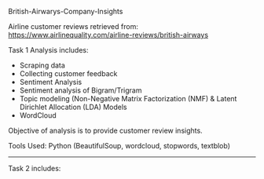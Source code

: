 British-Airwarys-Company-Insights

Airline customer reviews retrieved from: https://www.airlinequality.com/airline-reviews/british-airways

Task 1 Analysis includes:

- Scraping data 
- Collecting customer feedback
- Sentiment Analysis
- Sentiment analysis of Bigram/Trigram
- Topic modeling (Non-Negative Matrix Factorization (NMF) & Latent Dirichlet Allocation (LDA) Models
- WordCloud

Objective of analysis is to provide customer review insights. 

Tools Used: Python (BeautifulSoup, wordcloud, stopwords, textblob)

------------------------------

Task 2 includes:
